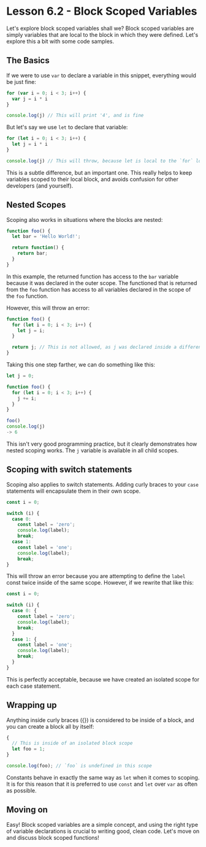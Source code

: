 # Lesson 6.2 - Block Scoped Variables

Let's explore block scoped variables shall we? Block scoped variables are
simply variables that are local to the block in which they were defined. Let's
explore this a bit with some code samples.

## The Basics

If we were to use `var` to declare a variable in this snippet, everything would
be just fine:

```js
for (var i = 0; i < 3; i++) {
  var j = i * i
}

console.log(j) // This will print '4', and is fine
```

But let's say we use `let` to declare that variable:

```js
for (let i = 0; i < 3; i++) {
  let j = i * i
}

console.log(j) // This will throw, because let is local to the `for` loop.
```

This is a subtle difference, but an important one. This really helps to keep
variables scoped to their local block, and avoids confusion for other developers
(and yourself).

## Nested Scopes

Scoping also works in situations where the blocks are nested:

```js
function foo() {
  let bar = 'Hello World!';

  return function() {
    return bar;
  }
}
```

In this example, the returned function has access to the `bar` variable because
it was declared in the outer scope. The functioned that is returned from the
`foo` function has access to all variables declared in the scope of the `foo`
function.

However, this will throw an error:

```js
function foo() {
  for (let i = 0; i < 3; i++) {
    let j = i;
  }

  return j; // This is not allowed, as j was declared inside a different scope
}
```

Taking this one step farther, we can do something like this:

```js
let j = 0;

function foo() {
  for (let i = 0; i < 3; i++) {
    j += i;
  }
}

foo()
console.log(j)
-> 6
```

This isn't very good programming practice, but it clearly demonstrates how
nested scoping works. The `j` variable is available in all child scopes.

## Scoping with switch statements

Scoping also applies to switch statements. Adding curly braces to your `case`
statements will encapsulate them in their own scope.

```js
const i = 0;

switch (i) {
  case 0:
    const label = 'zero';
    console.log(label);
    break;
  case 1:
    const label = 'one';
    console.log(label);
    break;
}
```

This will throw an error because you are attempting to define the `label`
const twice inside of the same scope.  However, if we rewrite that like this:

```js
const i = 0;

switch (i) {
  case 0: {
    const label = 'zero';
    console.log(label);
    break;
  }
  case 1: {
    const label = 'one';
    console.log(label);
    break;
  }
}
```

This is perfectly acceptable, because we have created an isolated scope for
each case statement.

## Wrapping up

Anything inside curly braces ({}) is considered to be inside of a block, and
you can create a block all by itself:

```js
{
  // This is inside of an isolated block scope
  let foo = 1;
}

console.log(foo); // `foo` is undefined in this scope
```

Constants behave in exactly the same way as `let` when it comes to scoping.
It is for this reason that it is preferred to use `const` and `let` over `var`
as often as possible.

## Moving on
Easy! Block scoped variables are a simple concept, and using the right type
of variable declarations is crucial to writing good, clean code. Let's move
on and discuss block scoped functions!
